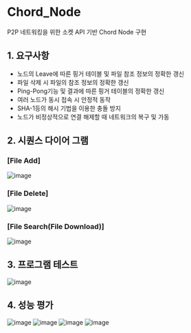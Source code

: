 # Chord_Node
P2P 네트워킹을 위한 소켓 API 기반 Chord Node 구현




## 1. 요구사항  
* 노드의 Leave에 따른 핑거 테이블 및 파일 참조 정보의 정확한 갱신
* 파일 삭제 시 파일의 참조 정보의 정확한 갱신
* Ping-Pong기능 및 결과에 따른 핑거 테이블의 정확한 갱신
* 여러 노드가 동시 접속 시 안정적 동작
* SHA-1등의 해시 기법을 이용한 충돌 방지
* 노드가 비정상적으로 연결 해제할 때 네트워크의 복구 및 가동

## 2. 시퀀스 다이어 그램  
### [File Add]  
![image](https://user-images.githubusercontent.com/52437364/114031944-d0d4aa00-98b6-11eb-9838-28179fd47685.png)
### [File Delete]
![image](https://user-images.githubusercontent.com/52437364/114032290-24df8e80-98b7-11eb-8410-b2c589756e54.png)
### [File Search(File Download)]
![image](https://user-images.githubusercontent.com/52437364/114032467-4b052e80-98b7-11eb-9850-135b82d81a88.png)
  


## 3. 프로그램 테스트  
![image](https://user-images.githubusercontent.com/52437364/114032880-b7802d80-98b7-11eb-98a0-c75645e844ba.png)
  


## 4. 성능 평가  
![image](https://user-images.githubusercontent.com/52437364/114033616-5f95f680-98b8-11eb-8253-bf36a87794a1.png)
![image](https://user-images.githubusercontent.com/52437364/114033741-7b010180-98b8-11eb-824a-276ef8f3a085.png)
![image](https://user-images.githubusercontent.com/52437364/114034152-e519a680-98b8-11eb-98a6-051f818ea949.png)
![image](https://user-images.githubusercontent.com/52437364/114034271-febaee00-98b8-11eb-835b-a499f2b67f1d.png)
